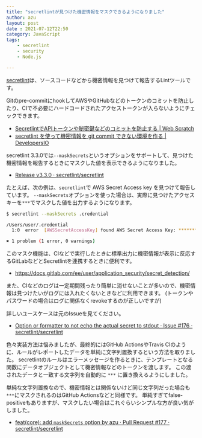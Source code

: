 ```yaml
---
title: "secretlintが見つけた機密情報をマスクできるようになりました"
author: azu
layout: post
date : 2021-07-12T22:50
category: JavaScript
tags:
    - secretlint
    - security
    - Node.js

---
```


[secretlint](https://github.com/secretlint/secretlint)は、ソースコードなどから機密情報を見つけて報告するLintツールです。

Gitのpre-commitにhookしてAWSやGitHubなどのトークンのコミットを防止したり、CIで不必要にハードコードされたアクセストークンが入らないようにチェックできます。

- [SecretlintでAPIトークンや秘密鍵などのコミットを防止する | Web Scratch](https://efcl.info/2020/03/24/secretlint/)
- [secretlint を使って機密情報を git commit できない環境を作る | DevelopersIO](https://dev.classmethod.jp/articles/dont-allow-commiting-secrets-by-secretlint/)

secretlint 3.3.0では`--maskSecrets`というオプションをサポートして、見つけた機密情報を報告するときにマスクした値を表示できるようになりました。

- [Release v3.3.0 · secretlint/secretlint](https://github.com/secretlint/secretlint/releases/tag/v3.3.0)

たとえば、次の例は、`secretlint`で AWS Secret Access key を見つけて報告しています。
`--maskSecrets`オプションを使った場合は、実際に見つけたアクセスキーを`***`でマスクした値を出力するようになります。

```bash
$ secretlint --maskSecrets .credential

/Users/user/.credential
  1:0  error  [AWSSecretAccessKey] found AWS Secret Access Key: ****************************************  @secretlint/secretlint-rule-preset-recommend > @secretlint/secretlint-rule-aws

✖ 1 problem (1 error, 0 warnings)
```

このマスク機能は、CIなどで実行したときに標準出力に機密情報が表示に反応するGitLabなどとSecretlintを連携するときに便利です。

- https://docs.gitlab.com/ee/user/application_security/secret_detection/

また、CIなどのログは一定期間残ったり簡単に消せないことが多いので、機密情報は見つけたいがログには入れたくないときなどに利用できます。
(トークンやパスワードの場合はログに関係なくrevokeするのが正しいですが)

詳しいユースケースは元のIssueを見てください。

- [Option or formatter to not echo the actual secret to stdout · Issue #176 · secretlint/secretlint](https://github.com/secretlint/secretlint/issues/176)

色々実装方法は悩みましたが、最終的にはGitHub ActionsやTravis CIのように、ルールがレポートしたデータを単純に文字列置換するという方法を取りました。
secretlintのルールはエラーメッセージを作るときに、テンプレートとなる関数にデータオブジェクトとして機密情報などのトークンを渡します。
この渡されたデータと一致する文字列を自動的に `***` に置き換えるようにしました。

単純な文字列置換なので、機密情報とは関係ないけど同じ文字列だった場合も`***`にマスクされるのはGitHub Actionsなどと同様です。
単純すぎてfalse-positiveもありますが、マスクしたい場合はこれぐらいシンプルな方が良い気がしました。

- [feat(core): add `maskSecrets` option by azu · Pull Request #177 · secretlint/secretlint](https://github.com/secretlint/secretlint/pull/177)